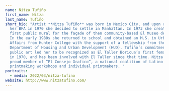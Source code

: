 ```yaml
---
name: Nitza Tufiño
first_name: Nitza
last_name: Tufiño
short_bio: "Artist **Nitza Tufiño** was born in Mexico City, and upon receiving
  her BFA in 1970 she decided to settle in Manhattan. In 1973 she created her
  first public mural for the façade of then community-based El Museo del Barrio.
  In the early 1980s she returned to school and obtained an M.S. in Urban
  Affairs from Hunter College with the support of a fellowship from the U.S.
  Department of Housing and Urban Development (HUD). Tufiño’s commitment to
  public art led her to be recognized as El Taller Boricua’s first female artist
  in 1970, and has been involved with El Taller since that time. Nitza is also a
  proud member of “El Consejo Grafico”, a national coalition of Latino
  printmaking workshops and individual printmakers. "
portraits:
  - media: 2022/03/nitza-tufino
website: http://www.nitzatufino.com/
---
```

